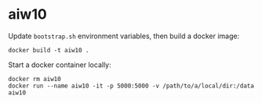# aiw10

Update `bootstrap.sh` environment variables, then build a docker image:
```shell
docker build -t aiw10 .
```

Start a docker container locally:
```shell
docker rm aiw10
docker run --name aiw10 -it -p 5000:5000 -v /path/to/a/local/dir:/data aiw10
```
